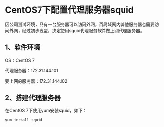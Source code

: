 # CentOS7下配置代理服务器squid

因公司测试环境，只有一台服务器可以访问外网，而局域网内其他服务器也需要访问外网，经过初步选型，决定使用squid代理服务软件做上网代理服务器。

## 1、软件环境

OS：CentOS 7

代理服务器：172.31.144.101

要上网的服务器：172.31.144.102

## 2、搭建代理服务器

在CentOS 7下使用yum安装squid，如下：

`yum install squid`



